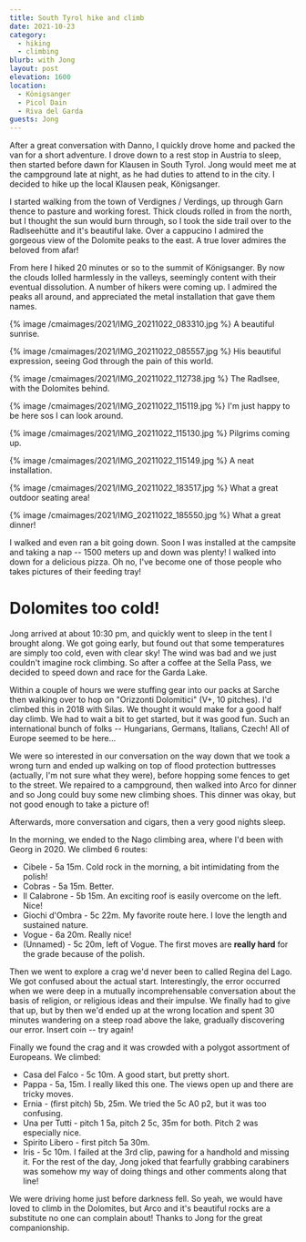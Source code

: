```yaml
---
title: South Tyrol hike and climb
date: 2021-10-23
category:
  - hiking
  - climbing
blurb: with Jong
layout: post
elevation: 1600
location:
  - Königsanger
  - Picol Dain
  - Riva del Garda
guests: Jong
---
```


After a great conversation with Danno, I quickly drove home and packed
the van for a short adventure. I drove down to a rest stop in Austria
to sleep, then started before dawn for Klausen in South Tyrol. Jong would
meet me at the campground late at night, as he had duties to attend
to in the city. I decided to hike up the local Klausen peak, Königsanger.

I started walking from the town of Verdignes / Verdings, up through Garn
thence to pasture and working forest. Thick clouds rolled in from
the north, but I thought the sun would burn through, so I took the
side trail over to the Radlseehütte and it's beautiful lake. Over
a cappucino I admired the gorgeous view of the Dolomite peaks to the
east. A true lover admires the beloved from afar!

From here I hiked 20 minutes or so to the summit of Königsanger. By now
the clouds lolled harmlessly in the valleys, seemingly content with their
eventual dissolution. A number of hikers were coming up. I admired the
peaks all around, and appreciated the metal installation that gave them
names.

{% image /cmaimages/2021/IMG_20211022_083310.jpg %}
A beautiful sunrise.

{% image /cmaimages/2021/IMG_20211022_085557.jpg %}
His beautiful expression, seeing God through the pain of this world.

{% image /cmaimages/2021/IMG_20211022_112738.jpg %}
The Radlsee, with the Dolomites behind.

{% image /cmaimages/2021/IMG_20211022_115119.jpg %}
I'm just happy to be here sos I can look around.

{% image /cmaimages/2021/IMG_20211022_115130.jpg %}
Pilgrims coming up.

{% image /cmaimages/2021/IMG_20211022_115149.jpg %}
A neat installation.

{% image /cmaimages/2021/IMG_20211022_183517.jpg %}
What a great outdoor seating area!

{% image /cmaimages/2021/IMG_20211022_185550.jpg %}
What a great dinner!

I walked and even ran a bit going down. Soon I was installed at the campsite
and taking a nap -- 1500 meters up and down was plenty! I walked into
down for a delicious pizza. Oh no, I've become one of those people who
takes pictures of their feeding tray!

# Dolomites too cold!

Jong arrived at about 10:30 pm, and quickly went to sleep in the tent I
brought along. We got going early, but found out that some temperatures are
simply too cold, even with clear sky! The wind was bad and we just couldn't
imagine rock climbing. So after a coffee at the Sella Pass, we decided to speed
down and race for the Garda Lake.

Within a couple of hours we were stuffing gear into our packs at Sarche then
walking over to hop on "Orizzonti Dolomitici" (V+, 10 pitches). I'd climbed
this in 2018 with Silas. We thought it would make for a good half day climb.
We had to wait a bit to get started, but it was good fun. Such an international
bunch of folks -- Hungarians, Germans, Italians, Czech! All of Europe seemed
to be here...

We were so interested in our conversation on the way down that we took a wrong
turn and ended up walking on top of flood protection buttresses (actually, I'm
not sure what they were), before hopping some fences to get to the street. We
repaired to a campground, then walked into Arco for dinner and so Jong could
buy some new climbing shoes. This dinner was okay, but not good enough to
take a picture of!

Afterwards, more conversation and cigars, then a very good nights sleep.

In the morning, we ended to the Nago climbing area, where I'd been with Georg
in 2020. We climbed 6 routes:

* Cibele - 5a 15m. Cold rock in the morning, a bit intimidating from the polish!
* Cobras - 5a 15m. Better.
* Il Calabrone - 5b 15m. An exciting roof is easily overcome on the left. Nice!
* Giochi d'Ombra - 5c 22m. My favorite route here. I love the length and sustained nature.
* Vogue - 6a 20m. Really nice!
* (Unnamed) - 5c 20m, left of Vogue. The first moves are **really hard** for the grade because of the polish.

Then we went to explore a crag we'd never been to called Regina del Lago. We got confused
about the actual start. Interestingly, the error occurred when we were deep in a
mutually incomprehensable conversation about the basis of religion, or religious ideas
and their impulse. We finally had to give that up, but by then we'd ended up at the
wrong location and spent 30 minutes wandering on a steep road above the lake, gradually
discovering our error. Insert coin -- try again!

Finally we found the crag and it was crowded with a polygot assortment of Europeans.
We climbed:

* Casa del Falco - 5c 10m. A good start, but pretty short.
* Pappa - 5a, 15m. I really liked this one. The views open up and there are tricky moves.
* Ernia - (first pitch) 5b, 25m. We tried the 5c A0 p2, but it was too confusing.
* Una per Tutti - pitch 1 5a, pitch 2 5c, 35m for both. Pitch 2 was especially nice.
* Spirito Libero - first pitch 5a 30m.
* Iris - 5c 10m. I failed at the 3rd clip, pawing for a handhold and missing it. For the rest of the day, Jong joked that fearfully grabbing carabiners was somehow my way of doing things and other comments along that line!

We were driving home just before darkness fell. So yeah, we would have loved to climb in the Dolomites, but
Arco and it's beautiful rocks are a substitute no one can complain about! Thanks to Jong for the great
companionship.

